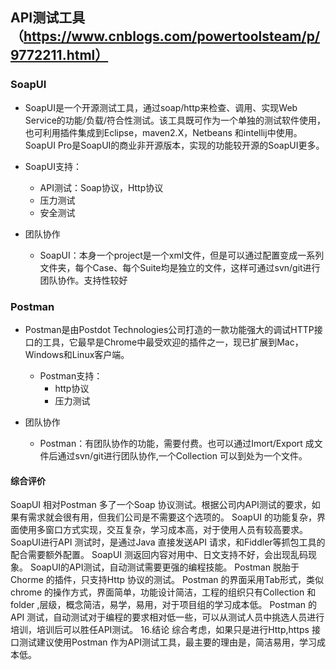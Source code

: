 ## API测试工具（https://www.cnblogs.com/powertoolsteam/p/9772211.html）

### SoapUI
* SoapUI是一个开源测试工具，通过soap/http来检查、调用、实现Web Service的功能/负载/符合性测试。该工具既可作为一个单独的测试软件使用，也可利用插件集成到Eclipse，maven2.X，Netbeans 和intellij中使用。SoapUI Pro是SoapUI的商业非开源版本，实现的功能较开源的SoapUI更多。

* SoapUI支持：
    * API测试：Soap协议，Http协议
    * 压力测试
    * 安全测试

* 团队协作
    * SoapUI：本身一个project是一个xml文件，但是可以通过配置变成一系列文件夹，每个Case、每个Suite均是独立的文件，这样可通过svn/git进行团队协作。支持性较好

### Postman
* Postman是由Postdot Technologies公司打造的一款功能强大的调试HTTP接口的工具，它最早是Chrome中最受欢迎的插件之一，现已扩展到Mac，Windows和Linux客户端。

    * Postman支持：
        * http协议
        * 压力测试

* 团队协作
    * Postman：有团队协作的功能，需要付费。也可以通过Imort/Export 成文件后通过svn/git进行团队协作,一个Collection 可以到处为一个文件。

#### 综合评价
SoapUI 相对Postman 多了一个Soap 协议测试。根据公司内API测试的要求，如果有需求就会很有用，但我们公司是不需要这个选项的。
SoapUI 的功能复杂，界面使用多窗口方式实现，交互复杂，学习成本高，对于使用人员有较高要求。
SoapUI进行API 测试时，是通过Java 直接发送API 请求，和Fiddler等抓包工具的配合需要额外配置。
SoapUI 测返回内容对用中、日文支持不好，会出现乱码现象。
SoapUI的API测试，自动测试需要更强的编程技能。
Postman 脱胎于Chorme 的插件，只支持Http 协议的测试。
Postman 的界面采用Tab形式，类似chrome 的操作方式，界面简单，功能设计简洁，工程的组织只有Collection 和folder ,层级，概念简洁，易学，易用，对于项目组的学习成本低。
Postman 的API 测试，自动测试对于编程的要求相对低一些，可以从测试人员中挑选人员进行培训，培训后可以胜任API测试。
16.结论
综合考虑，如果只是进行Http,https 接口测试建议使用Postman 作为API测试工具，最主要的理由是，简洁易用，学习成本低。